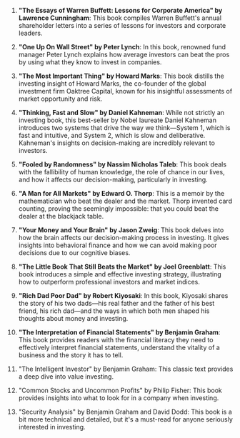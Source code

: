 1. **"The Essays of Warren Buffett: Lessons for Corporate America" by Lawrence Cunningham**: This book compiles Warren Buffett's annual shareholder letters into a series of lessons for investors and corporate leaders.
    
2. **"One Up On Wall Street" by Peter Lynch**: In this book, renowned fund manager Peter Lynch explains how average investors can beat the pros by using what they know to invest in companies.
    
3. **"The Most Important Thing" by Howard Marks**: This book distills the investing insight of Howard Marks, the co-founder of the global investment firm Oaktree Capital, known for his insightful assessments of market opportunity and risk.
    
4. **"Thinking, Fast and Slow" by Daniel Kahneman**: While not strictly an investing book, this best-seller by Nobel laureate Daniel Kahneman introduces two systems that drive the way we think—System 1, which is fast and intuitive, and System 2, which is slow and deliberative. Kahneman's insights on decision-making are incredibly relevant to investors.
    
5. **"Fooled by Randomness" by Nassim Nicholas Taleb**: This book deals with the fallibility of human knowledge, the role of chance in our lives, and how it affects our decision-making, particularly in investing.
    
6. **"A Man for All Markets" by Edward O. Thorp**: This is a memoir by the mathematician who beat the dealer and the market. Thorp invented card counting, proving the seemingly impossible: that you could beat the dealer at the blackjack table.
    
7. **"Your Money and Your Brain" by Jason Zweig**: This book delves into how the brain affects our decision-making process in investing. It gives insights into behavioral finance and how we can avoid making poor decisions due to our cognitive biases.
    
8. **"The Little Book That Still Beats the Market" by Joel Greenblatt**: This book introduces a simple and effective investing strategy, illustrating how to outperform professional investors and market indices.
    
9. **"Rich Dad Poor Dad" by Robert Kiyosaki**: In this book, Kiyosaki shares the story of his two dads—his real father and the father of his best friend, his rich dad—and the ways in which both men shaped his thoughts about money and investing.
    
10. **"The Interpretation of Financial Statements" by Benjamin Graham**: This book provides readers with the financial literacy they need to effectively interpret financial statements, understand the vitality of a business and the story it has to tell.
11. "The Intelligent Investor" by Benjamin Graham: This classic text provides a deep dive into value investing.

12. "Common Stocks and Uncommon Profits" by Philip Fisher: This book provides insights into what to look for in a company when investing.

13. "Security Analysis" by Benjamin Graham and David Dodd: This book is a bit more technical and detailed, but it's a must-read for anyone seriously interested in investing.